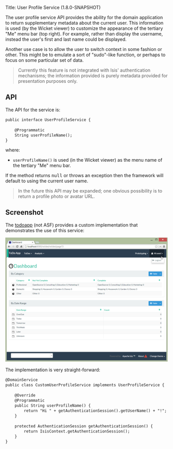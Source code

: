 Title: User Profile Service (1.8.0-SNAPSHOT)

The user profile service API provides the ability for the domain application to return supplementary metadata about
the current user.  This information is used (by the Wicket viewer) to customize the appearance of the tertiary
"Me" menu bar (top right).  For example, rather than display the username, instead the user's first and last name
could be displayed.

Another use case is to allow the user to switch context in some fashion or other.  This might be to emulate a
sort of "sudo"-like function, or perhaps to focus on some particular set of data.

> Currently this feature is not integrated with Isis' authentication mechanisms; the information provided is purely metadata provided for presentation purposes only.

## API

The API for the service is:

    public interface UserProfileService {

        @Programmatic
        String userProfileName();
    }

where:

* `userProfileName()` is used (in the Wicket viewer) as the menu name of the tertiary "Me" menu bar.

If the method returns <tt>null</tt> or throws an exception then the framework will default to using the current user name.

> In the future this API may be expanded; one obvious possibility is to return a profile photo or avatar URL.

## Screenshot

The [todoapp](https://github.com/isisaddons/isis-app-todoapp) (not ASF) provides a custom implementation that
demonstrates the use of this service:

<a href="images/user-profile-service.png"><img width="600px" src="images/user-profile-service.png"/></a>

The implementation is very straight-forward:

    @DomainService
    public class CustomUserProfileService implements UserProfileService {

        @Override
        @Programmatic
        public String userProfileName() {
            return "Hi " + getAuthenticationSession().getUserName() + "!";
        }

        protected AuthenticationSession getAuthenticationSession() {
            return IsisContext.getAuthenticationSession();
        }
    }
